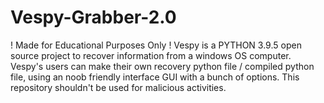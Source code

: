 # Vespy-Grabber-2.0
! Made for Educational Purposes Only ! Vespy is a PYTHON 3.9.5 open source project to recover information from a windows OS computer. Vespy's users can make their own recovery python file / compiled python file, using an noob friendly interface GUI with a bunch of options. This repository shouldn't be used for malicious activities.

